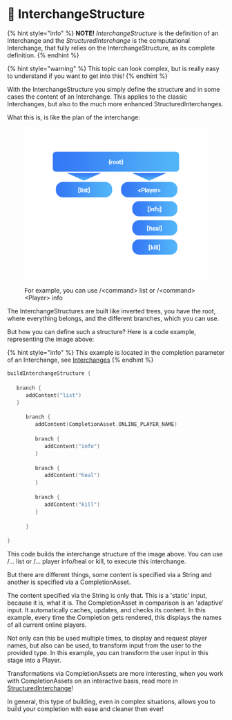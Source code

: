 # 🔩 InterchangeStructure

{% hint style="info" %}
**NOTE!** _InterchangeStructure_ is the definition of an Interchange and the _StructuredInterchange_ is the computational Interchange, that fully relies on the InterchangeStructure, as its complete definition.
{% endhint %}

{% hint style="warning" %}
This topic can look complex, but is really easy to understand if you want to get into this!
{% endhint %}

With the InterchangeStructure you simply define the structure and in some cases the content of an Interchange. This applies to the classic Interchanges, but also to the much more enhanced StructuredInterchanges.

What this is, is like the plan of the interchange:

<figure><img src="../.gitbook/assets/Ohne Titel 3.png" alt=""><figcaption><p>For example, you can use /&#x3C;command> list or /&#x3C;command> &#x3C;Player> info</p></figcaption></figure>

The InterchangeStructures are built like inverted trees, you have the root, where everything belongs, and the different branches, which you can use.

But how you can define such a structure? Here is a code example, representing the image above:

{% hint style="info" %}
This example is located in the completion parameter of an Interchange, see [Interchanges](interchanges.md)
{% endhint %}

```kotlin
buildInterchangeStructure {

   branch {
      addContent("list")
   }

      branch {
         addContent(CompletionAsset.ONLINE_PLAYER_NAME)

         branch {
            addContent("info")
         }
			
         branch {
            addContent("heal")
         }
			
         branch { 
            addContent("kill")
         }

      }

}
```

This code builds the interchange structure of the image above. You can use /... list or /... player info/heal or kill, to execute this interchange.

But there are different things, some content is specified via a String and another is specified via a CompletionAsset.

The content specified via the String is only that. This is a 'static' input, because it is, what it is. The CompletionAsset in comparison is an 'adaptive' input. It automatically caches, updates, and checks its content. In this example, every time the Completion gets rendered, this displays the names of all current online players.

Not only can this be used multiple times, to display and request player names, but also can be used, to transform input from the user to the provided type. In this example, you can transform the user input in this stage into a Player.

Transformations via CompletionAssets are more interesting, when you work with CompletionAssets on an interactive basis, read more in [StructuredInterchange](structuredinterchange.md)!

In general, this type of building, even in complex situations, allows you to build your completion with ease and cleaner then ever!
